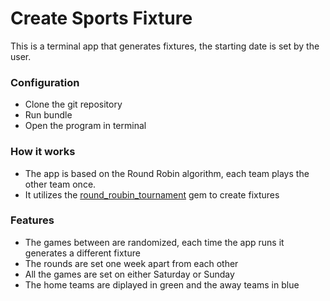 # Create Sports Fixture
This is a terminal app that generates fixtures, the starting date is set by the user.
### Configuration
- Clone the git repository
- Run bundle
- Open the program in terminal

### How it works
- The app is based on the Round Robin algorithm, each team plays the other team once.
- It utilizes the [round_roubin_tournament](https://github.com/ssaunier/round_robin_tournament) gem to create fixtures

### Features
- The games between are randomized, each time the app runs it generates a different fixture
- The rounds are set one week apart from each other
- All the games are set on either Saturday or Sunday
- The home teams are diplayed in green and the away teams in blue